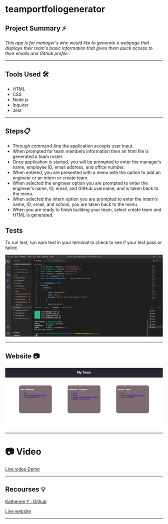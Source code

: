 # teamportfoliogenerator

## **Project Summary** ⚡️

_This app is for manager's who would like to generate a webpage that displays their team's basic information that gives them quick access to their emails and Github profile.._

__________________________________________________________________________________________________________________________________________________

## **Tools Used** 🛠️

* HTML
* CSS
* Node js
* Inquirer
* Jest

___________________________________________________________________________________________________________________________________________________


## **Steps**📋

* Through command-line the application accepts user input.
* When prompted for team members information then an html file is generated a team roster.
* Once application is started, you will be prompted to enter the manager’s name, employee ID, email address, and office number. 
* When entered, you are presented with a menu with the option to add an engineer or an intern or create team.
* When selected the engineer option you are prompted to enter the engineer’s name, ID, email, and GitHub username, and is taken back to the menu.
* When selected the intern option you are prompted to enter the intern’s name, ID, email, and school, you are taken back to the menu.
* When you are ready to finish building your team, select create team and HTML is generated.

## **Tests** 

To run test, run npm test in your terminal to check to see if your test pass or failed.

![Screenshot 1](assets/Screenshottest.png)
___________________________________________________________________________________________________________________________________________________

## **Website** 📷


![Screenshot 1](assets/Screenshotlive.png)


___________________________________________________________________________________________________________________________________________________

# 📷 Video

[Live video Demo](https://youtu.be/kVe5HqpcQQg)

___________________________________________________________________________________________________________________________________________________


## **Recourses** 💡

[Katherine Y : Github](https://github.com/katherineyoguez)


[Live website](https://katherineyoguez.github.io/teamprofilegenerator/)

____________________________________________________________________________________________________________________